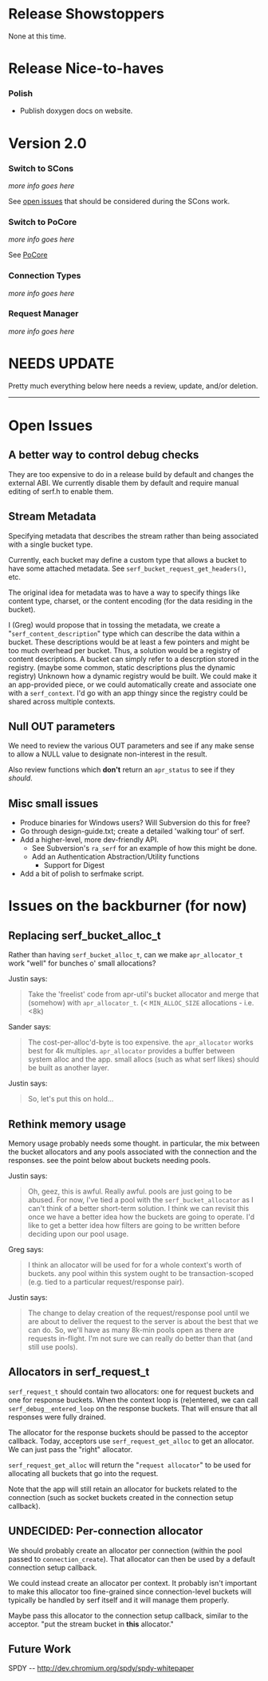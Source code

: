 # Release Showstoppers #

None at this time.

# Release Nice-to-haves #

### Polish ###

  * Publish doxygen docs on website.

# Version 2.0 #

### Switch to SCons ###

_more info goes here_

See [open issues](http://code.google.com/p/serf/issues/list?can=2&q=label%3Ascons) that should be considered during the SCons work.

### Switch to PoCore ###

_more info goes here_

See [PoCore](http://code.google.com/p/pocore/)

### Connection Types ###

_more info goes here_

### Request Manager ###

_more info goes here_

# NEEDS UPDATE #

Pretty much everything below here needs a review, update, and/or deletion.


---


# Open Issues #

## A better way to control debug checks ##

They are too expensive to do in a release build by default and changes
the external ABI.  We currently disable them by default and require
manual editing of serf.h to enable them.

## Stream Metadata ##

Specifying metadata that describes the stream rather than being
associated with a single bucket type.

Currently, each bucket may define a custom type that allows a bucket
to have some attached metadata.  See
`serf_bucket_request_get_headers()`, etc.

The original idea for metadata was to have a way to specify things
like content type, charset, or the content encoding (for the data
residing in the bucket).

I (Greg) would propose that in tossing the metadata, we create a
"`serf_content_description`" type which can describe the data within a
bucket. These descriptions would be at least a few pointers and might
be too much overhead per bucket. Thus, a solution would be a registry
of content descriptions. A bucket can simply refer to a descrption
stored in the registry. (maybe some common, static descriptions plus
the dynamic registry) Unknown how a dynamic registry would be
built. We could make it an app-provided piece, or we could
automatically create and associate one with a `serf_context`. I'd go
with an app thingy since the registry could be shared across
multiple contexts.

## Null OUT parameters ##

We need to review the various OUT parameters and see if any make sense
to allow a NULL value to designate non-interest in the result.

Also review functions which **don't** return an `apr_status` to see if
they _should_.

## Misc small issues ##

  * Produce binaries for Windows users?  Will Subversion do this for free?
  * Go through design-guide.txt; create a detailed 'walking tour' of serf.
  * Add a higher-level, more dev-friendly API.
    * See Subversion's `ra_serf` for an example of how this might be done.
    * Add an Authentication Abstraction/Utility functions
      * Support for Digest
  * Add a bit of polish to serfmake script.

# Issues on the backburner (for now) #

## Replacing serf\_bucket\_alloc\_t ##

Rather than having `serf_bucket_alloc_t`, can we make
`apr_allocator_t` work "well" for bunches o' small allocations?

Justin says:

> Take the 'freelist' code from apr-util's bucket allocator and merge
> that (somehow) with `apr_allocator_t`.
> (< `MIN_ALLOC_SIZE` allocations - i.e. <8k)

Sander says:

> The cost-per-alloc'd-byte is too expensive. the `apr_allocator`
> works best for 4k multiples. `apr_allocator` provides a buffer
> between system alloc and the app. small allocs (such as what serf
> likes) should be built as another layer.

Justin says:

> So, let's put this on hold...

## Rethink memory usage ##

Memory usage probably needs some thought. in particular, the mix
between the bucket allocators and any pools associated with the
connection and the responses. see the point below about buckets
needing pools.

Justin says:

> Oh, geez, this is awful.  Really awful.  pools are just going to be
> abused.  For now, I've tied a pool with the
> `serf_bucket_allocator` as I can't think of a better short-term
> solution.  I think we can revisit this once we have a better idea
> how the buckets are going to operate.  I'd like to get a better idea
> how filters are going to be written before deciding upon our pool
> usage.

Greg says:

> I think an allocator will be used for for a whole context's worth of
> buckets. any pool within this system ought to be transaction-scoped
> (e.g. tied to a particular request/response pair).

Justin says:

> The change to delay creation of the request/response pool until we
> are about to deliver the request to the server is about the best
> that we can do.  So, we'll have as many 8k-min pools open as there
> are requests in-flight. I'm not sure we can really do better than
> that (and still use pools).

## Allocators in serf\_request\_t ##

`serf_request_t` should contain two allocators: one for request
buckets and one for response buckets. When the context loop is
(re)entered, we can call `serf_debug__entered_loop` on the
response buckets. That will ensure that all responses were fully
drained.

The allocator for the response buckets should be passed to the
acceptor callback. Today, acceptors use `serf_request_get_alloc` to get
an allocator. We can just pass the "right" allocator.

`serf_request_get_alloc` will return the "`request allocator`"
to be used for allocating all buckets that go into the request.

Note that the app will still retain an allocator for buckets related
to the connection (such as socket buckets created in the connection
setup callback).

## UNDECIDED: Per-connection allocator ##

We should probably create an allocator per connection (within the pool
passed to `connection_create`). That allocator can then be used by a
default connection setup callback.

We could instead create an allocator per context. It probably isn't
important to make this allocator too fine-grained since
connection-level buckets will typically be handled by serf itself and
it will manage them properly.

Maybe pass this allocator to the connection setup callback, similar to
the acceptor. "put the stream bucket in **this** allocator."

## Future Work ##

SPDY -- http://dev.chromium.org/spdy/spdy-whitepaper